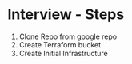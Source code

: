 # Interview - Steps

1. Clone Repo from google repo
1. Create Terraform bucket
1. Create Initial Infrastructure
